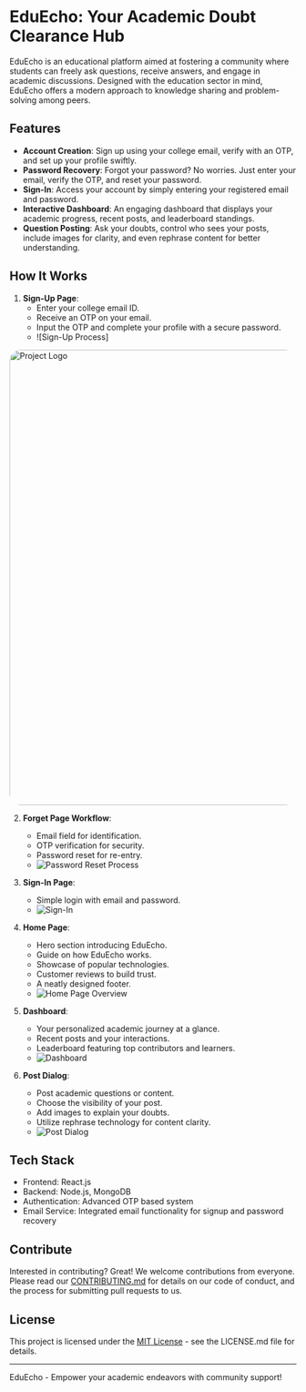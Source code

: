 # EduEcho: Your Academic Doubt Clearance Hub

EduEcho is an educational platform aimed at fostering a community where students can freely ask questions, receive answers, and engage in academic discussions. Designed with the education sector in mind, EduEcho offers a modern approach to knowledge sharing and problem-solving among peers.

## Features

- **Account Creation**: Sign up using your college email, verify with an OTP, and set up your profile swiftly.
- **Password Recovery**: Forgot your password? No worries. Just enter your email, verify the OTP, and reset your password.
- **Sign-In**: Access your account by simply entering your registered email and password.
- **Interactive Dashboard**: An engaging dashboard that displays your academic progress, recent posts, and leaderboard standings.
- **Question Posting**: Ask your doubts, control who sees your posts, include images for clarity, and even rephrase content for better understanding.

## How It Works

1. **Sign-Up Page**: 
   - Enter your college email ID.
   - Receive an OTP on your email.
   - Input the OTP and complete your profile with a secure password.
   - ![Sign-Up Process]
<img src="https://res.cloudinary.com/dzxorfube/image/upload/v1713365226/eduecho/om8n6nqpgzw8vnh2qjtc.png" alt="Project Logo" width="800" style="border-radius:20px;" />

2. **Forget Page Workflow**: 
   - Email field for identification.
   - OTP verification for security.
   - Password reset for re-entry.
   - ![Password Reset Process](link-to-password-reset-image)

3. **Sign-In Page**: 
   - Simple login with email and password.
   - ![Sign-In](link-to-signin-image)

4. **Home Page**: 
   - Hero section introducing EduEcho.
   - Guide on how EduEcho works.
   - Showcase of popular technologies.
   - Customer reviews to build trust.
   - A neatly designed footer.
   - ![Home Page Overview](link-to-homepage-image)

5. **Dashboard**: 
   - Your personalized academic journey at a glance.
   - Recent posts and your interactions.
   - Leaderboard featuring top contributors and learners.
   - ![Dashboard](link-to-dashboard-image)

6. **Post Dialog**: 
   - Post academic questions or content.
   - Choose the visibility of your post.
   - Add images to explain your doubts.
   - Utilize rephrase technology for content clarity.
   - ![Post Dialog](link-to-post-dialog-image)

## Tech Stack

- Frontend: React.js
- Backend: Node.js, MongoDB
- Authentication: Advanced OTP based system
- Email Service: Integrated email functionality for signup and password recovery

## Contribute

Interested in contributing? Great! We welcome contributions from everyone. Please read our [CONTRIBUTING.md](link-to-contribution-guidelines) for details on our code of conduct, and the process for submitting pull requests to us.

## License

This project is licensed under the [MIT License](link-to-license) - see the LICENSE.md file for details.

---

EduEcho - Empower your academic endeavors with community support!
